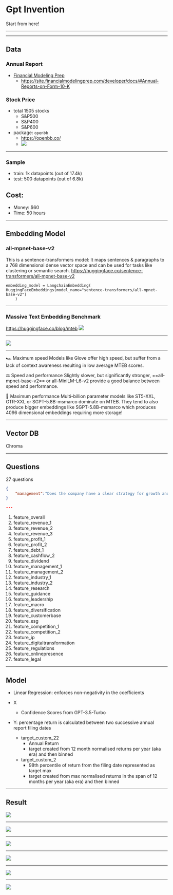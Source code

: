 # Gpt Invention

Start from here!

---

<!-- .slide: data-background="#999999" -->

<!-- .slide: data-background-iframe="media/flow.html" -->

---

## Data

### Annual Report

- [Financial Modeling Prep](https://site.financialmodelingprep.com/)
    - https://site.financialmodelingprep.com/developer/docs/#Annual-Reports-on-Form-10-K

### Stock Price
- total 1505 stocks
    - S&P500
    - S&P400
    - S&P600
- package: `openbb`
    - https://openbb.co/
    - ![](https://hackmd.io/_uploads/BktMtfN1a.png)

---

### Sample

- train: 1k datapoints (out of 17.4k)
- test: 500 datapoints (out of 6.8k) 



## Cost: 

- Money: $60
- Time: 50 hours


---

## Embedding Model


### all-mpnet-base-v2
This is a sentence-transformers model: It maps sentences & paragraphs to a 768 dimensional dense vector space and can be used for tasks like clustering or semantic search.
https://huggingface.co/sentence-transformers/all-mpnet-base-v2


```python!
embedding_model = LangchainEmbedding(   HuggingFaceEmbeddings(model_name="sentence-transformers/all-mpnet-base-v2")
    ) 
```

---

### Massive Text Embedding Benchmark
https://huggingface.co/blog/mteb
![](https://hackmd.io/_uploads/Bkq8xozJT.png)

---

![](https://hackmd.io/_uploads/B1NrxsG16.png)

---

🏎 Maximum speed Models like Glove offer high speed, but suffer from a lack of context awareness resulting in low average MTEB scores.

⚖️ Speed and performance Slightly slower, but significantly stronger, ==all-mpnet-base-v2== or all-MiniLM-L6-v2 provide a good balance between speed and performance.

💪 Maximum performance Multi-billion parameter models like ST5-XXL, GTR-XXL or SGPT-5.8B-msmarco dominate on MTEB. They tend to also produce bigger embeddings like SGPT-5.8B-msmarco which produces 4096 dimensional embeddings requiring more storage!

---

## Vector DB

Chroma

---

## Questions

27 questions

```json
{
    "management":"Does the company have a clear strategy for growth and innovation? Are there any recent strategic initiatives or partnerships?"
}

---

```
1. feature_overall	
2. feature_revenue_1	
3. feature_revenue_2	
4. feature_revenue_3	
5. feature_profit_1	
6. feature_profit_2	
7. feature_debt_1	
8. feature_cashflow_2	
9. feature_dividend	
10. feature_management_1	
11. feature_management_2	
12. feature_industry_1	
13. feature_industry_2	
14. feature_research	
15. feature_guidance	
16. feature_leadership	
17. feature_macro	
18. feature_diversification	
19. feature_customerbase	
20. feature_esg	
21. feature_competition_1	
22. feature_competition_2	
23. feature_ip	
24. feature_digitaltransformation
25. feature_regulations	
26. feature_onlinepresence	
27. feature_legal


---

## Model

- Linear Regression: enforces non-negativity in the coefficients


- X
    - Confidence Scores from GPT-3.5-Turbo
- Y: percentage return is calculated between two successive annual report filing dates
    - target_custom_22 
        - Annual Return
        - target created from 12 month normalised returns per year (aka era) and then binned
    - target_custom_2
        - 98th percentile of return from the filing date represented as target max
        - target created from max normalised returns in the span of 12 months per year (aka era) and then binned


---

## Result

![](https://hackmd.io/_uploads/ryQ3nlmk6.png)

---

![](https://hackmd.io/_uploads/BJX3ngXkp.png)

---

![](https://hackmd.io/_uploads/rkXhhx7J6.png)

---

![](https://hackmd.io/_uploads/Hy7hne7yT.png)

---

![](https://hackmd.io/_uploads/rkQh3e7J6.png)

---

![](https://hackmd.io/_uploads/Symnhl7J6.png)
